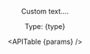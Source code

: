 <script context="module">
  const FILENAME = 'tooltip.json';

  export const load = async ({ fetch }) => {
    const res = await fetch(`/load/${FILENAME}`);
    const meta = await res.json();

    // if successful, pass props to the component
    if (res.ok)
      return {
        props: {
          meta,
        },
      };

    // throw an error otherwise
    return {
      status: res.status,
      error: new Error(meta.error.message),
    };
  };
</script>

<script>
  import Header from '$lib/Header.svelte';
  import APITable from '$lib/APITable.svelte';

  export let meta;

  const { name, description, type, params } = meta[0];
</script>

<Header {name} {description} />

Custom text....

Type: {type}

<APITable {params} />
